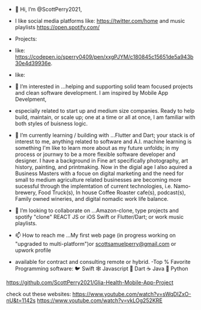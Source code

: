 - 👋 Hi, I’m @ScottPerry2021, 

- I like social media platforms like: https://twitter.com/home and music playlists https://open.spotify.com/
- Projects:
- like: https://codepen.io/sperry0409/pen/xxgPJYM/c180845c15651de5a943b30e4d39936e.
- like: 

- 👀 I’m interested in ...helping and supporting solid team focused projects and clean software development. I am inspired by Mobile App Develpment, 
- especially related to start up and medium size companies. Ready to help build, maintain, or scale up; one at a time or all at once, I am familiar with both styles of buisness logic.
- 🌱 I’m currently learning / building with ...Flutter and Dart; your stack is of interest to me, anything related to software and A.I. machine learning is something I'm like to learn more about as my future unfolds; in my process or journwy to be a more flexible software developer and designer. I have a background in Fine art specifically photography, art history, painting, and printmaking. Now in the digial age I also aquired a Business Masters with a focue on digital marketing and the need for small to medium agriculture related businesses are becoming more sucessful through the implemtation of current technologies, i.e. Namo-brewery, Food Truck(s), In house Coffee Roaster cafe(s), podcast(s), Family owned wineries, and digital nomadic work life balance.


- 💞️ I’m looking to collaborate on ...Amazon-clone, type projects and spotify "clone" REACT JS or iOS Swift or Flutter/Dart; or work music playlists.
- 📫 How to reach me ...My first web page (in progress working on "upgraded to multi-platform")or scottsamuelperry@gmail.com or upwork profile 
- available for contract and consulting remote or hybrid.
-Top % Favorite Programming software:
🐦 Swift
🕸 Javascript
🎯 Dart
☕️ Java
🐍 Python

https://github.com/ScottPerry2021/Glia-Health-Mobile-App-Project

check out these websites:
https://www.youtube.com/watch?v=sWqDIZxO-nU&t=1142s
https://www.youtube.com/watch?v=vkLOg252KRE 






<!---
ScottPerry2021/ScottPerry2021 is a ✨ special ✨ repository because its `README.md` (this file) appears on your GitHub profile.
You can click the Preview link to take a look at your changes.
--->
